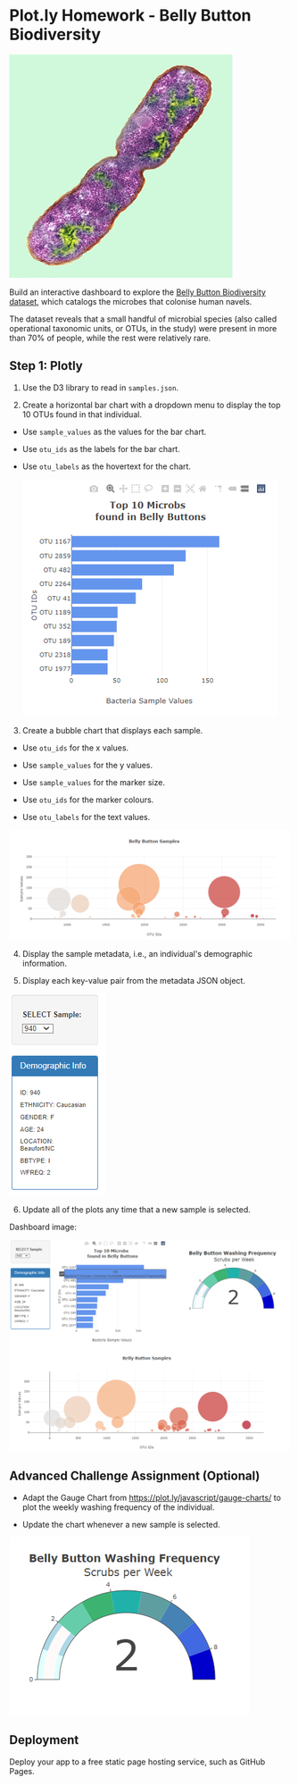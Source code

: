 # Plot.ly Homework - Belly Button Biodiversity

![Bacteria by filterforge.com](./Images/bacteria.jpg)

Build an interactive dashboard to explore the [Belly Button Biodiversity dataset](http://robdunnlab.com/projects/belly-button-biodiversity/), which catalogs the microbes that colonise human navels.

The dataset reveals that a small handful of microbial species (also called operational taxonomic units, or OTUs, in the study) were present in more than 70% of people, while the rest were relatively rare.

## Step 1: Plotly

1. Use the D3 library to read in `samples.json`.

2. Create a horizontal bar chart with a dropdown menu to display the top 10 OTUs found in that individual.

* Use `sample_values` as the values for the bar chart.

* Use `otu_ids` as the labels for the bar chart.

* Use `otu_labels` as the hovertext for the chart.

  ![bar](./Images/DashboardDCimgbarchart.PNG)


3. Create a bubble chart that displays each sample.

* Use `otu_ids` for the x values.

* Use `sample_values` for the y values.

* Use `sample_values` for the marker size.

* Use `otu_ids` for the marker colours.

* Use `otu_labels` for the text values.

![Bubble](./Images/DashboardDCimgbubblechart.PNG)

4. Display the sample metadata, i.e., an individual's demographic information.

5. Display each key-value pair from the metadata JSON object.

![info](./Images/DashboardDCimginfo.PNG)

6. Update all of the plots any time that a new sample is selected.

Dashboard image:

![dashboard](./Images/DashboardDCimg2.PNG)



## Advanced Challenge Assignment (Optional)


* Adapt the Gauge Chart from <https://plot.ly/javascript/gauge-charts/> to plot the weekly washing frequency of the individual.

* Update the chart whenever a new sample is selected.

![Weekly Washing Frequency Gauge](./Images/DashboardDCimggaugechart.PNG)

## Deployment

Deploy your app to a free static page hosting service, such as GitHub Pages. 
